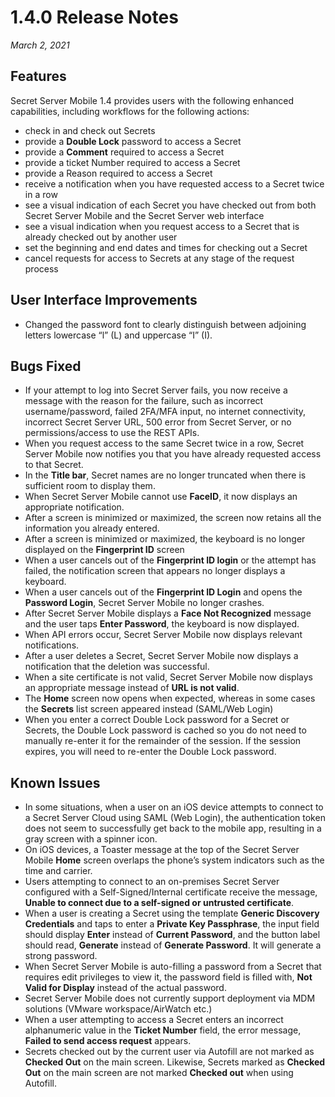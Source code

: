 [title]: # (1.4.0 Release)
[tags]: # (release notes)
[priority]: # (10997)
# 1.4.0 Release Notes


_March 2, 2021_

## Features

Secret Server Mobile 1.4 provides users with the following enhanced capabilities, including workflows for the following actions:

* check in and check out Secrets
* provide a **Double Lock** password to access a Secret
* provide a **Comment** required to access a Secret
* provide a ticket Number required to access a Secret
* provide a Reason required to access a Secret
* receive a notification when you have requested access to a Secret twice in a row
* see a visual indication of each Secret you have checked out from both Secret Server Mobile and the Secret Server web interface 
* see a visual indication when you request access to a Secret that is already checked out by another user 
* set the beginning and end dates and times for checking out  a Secret
* cancel requests for access to Secrets at any stage of the request process

## User Interface Improvements

* Changed the password font to clearly distinguish between adjoining letters lowercase “l” (L) and uppercase “I” (I).

## Bugs Fixed

* If your attempt to log into Secret Server fails, you now receive a message with the reason for the failure, such as incorrect username/password, failed 2FA/MFA input, no internet connectivity, incorrect Secret Server URL, 500 error from Secret Server, or no permissions/access to use the REST APIs. 
* When you request access to the same Secret twice in a row, Secret Server Mobile now notifies you that you have already requested access to that Secret.  
* In the **Title bar**, Secret names are no longer truncated when there is sufficient room to display them. 
* When Secret Server Mobile cannot use **FaceID**, it now displays an appropriate notification. 
* After a screen is minimized or maximized, the screen now retains all the information you already entered.  
* After a screen is minimized or maximized, the keyboard is no longer displayed on the **Fingerprint ID** screen 
* When a user cancels out of the **Fingerprint ID login** or the attempt has failed, the notification screen that appears no longer displays a keyboard. 
* When a user cancels out of the **Fingerprint ID Login** and opens the **Password Login**, Secret Server Mobile no longer crashes. 
* After Secret Server Mobile displays a **Face Not Recognized** message and the user taps **Enter Password**, the keyboard is now displayed. 
* When API errors occur, Secret Server Mobile now displays relevant notifications. 
* After a user deletes a Secret, Secret Server Mobile now displays a notification that the deletion was successful. 
* When a site certificate is not valid, Secret Server Mobile now displays an appropriate message instead of **URL is not valid**. 
* The **Home** screen now opens when expected, whereas in some cases the **Secrets** list screen appeared instead (SAML/Web Login) 
* When you enter a correct Double Lock password for a Secret or Secrets, the Double Lock password is cached so you do not need to manually re-enter it for the remainder of the session. If the session expires, you will need to re-enter the Double Lock password. 
 

## Known Issues

* In some situations, when a user on an iOS device attempts to connect to a Secret Server Cloud using SAML (Web Login), the authentication token does not seem to successfully get back to the mobile app, resulting in a gray screen with a spinner icon.
* On iOS devices, a Toaster message at the top of the Secret Server Mobile **Home** screen overlaps the phone’s system indicators such as the time and carrier.
* Users attempting to connect to an on-premises Secret Server configured with a Self-Signed/Internal certificate receive the message, **Unable to connect due to a self-signed or untrusted certificate**.
* When a user is creating a Secret using the template **Generic Discovery Credentials** and taps to enter a **Private Key Passphrase**, the input field should display **Enter** instead of **Current Password**, and the button label should read, **Generate** instead of **Generate Password**. It will generate a strong password.
* When Secret Server Mobile is auto-filling a password from a Secret that requires edit privileges to view it, the password field is filled with, **Not Valid for Display** instead of the actual password.
* Secret Server Mobile does not currently support deployment via MDM solutions (VMware workspace/AirWatch etc.)
* When a user attempting to access a Secret enters an incorrect alphanumeric value in the **Ticket Number** field, the error message, **Failed to send access request** appears.
* Secrets checked out by the current user via Autofill are not marked as **Checked Out** on the main screen. Likewise, Secrets marked as **Checked Out** on the main screen are not marked **Checked out** when using Autofill.
